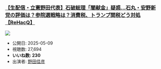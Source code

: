 ### [【生配信・立憲野田代表】石破総理「闇献金」疑惑...石丸・安野新党の評価は？参院選戦略は？消費税、トランプ関税どう対処【ReHacQ】](https://www.youtube.com/watch?v=DbSTJ9bDgQs)
[![](https://img.youtube.com/vi/DbSTJ9bDgQs/sddefault.jpg)](https://www.youtube.com/watch?v=DbSTJ9bDgQs)
-   公開日: 2025-05-09
-   視聴数: 27,694
-   **いいね数: 230**
-   出演者: [野田佳彦](/rehacq_fan/people/野田佳彦 "wikilink")

